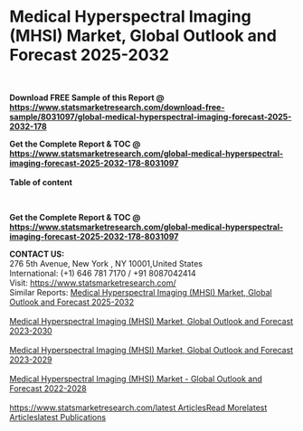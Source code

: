 <h1>Medical Hyperspectral Imaging (MHSI) Market, Global Outlook and Forecast 2025-2032</h1><br/><p><strong>Download FREE Sample of this Report @ <a href="https://www.statsmarketresearch.com/download-free-sample/8031097/global-medical-hyperspectral-imaging-forecast-2025-2032-178">https://www.statsmarketresearch.com/download-free-sample/8031097/global-medical-hyperspectral-imaging-forecast-2025-2032-178</a></strong></p><div><b>Get the Complete Report & TOC @ <a href="https://www.statsmarketresearch.com/global-medical-hyperspectral-imaging-forecast-2025-2032-178-8031097">https://www.statsmarketresearch.com/global-medical-hyperspectral-imaging-forecast-2025-2032-178-8031097</a></b></div><br><b>Table of content</b><p><br><div><b>Get the Complete Report & TOC @ <a href="https://www.statsmarketresearch.com/global-medical-hyperspectral-imaging-forecast-2025-2032-178-8031097">https://www.statsmarketresearch.com/global-medical-hyperspectral-imaging-forecast-2025-2032-178-8031097</a></b></div></p> <b>CONTACT US:</b><br>276 5th Avenue, New York , NY 10001,United States<br>International: (+1) 646 781 7170 / +91 8087042414<br>Visit: <a href="https://www.statsmarketresearch.com/">https://www.statsmarketresearch.com/</a><br>Similar Reports: <a href="https://www.statsmarketresearch.com/global-medical-hyperspectral-imaging-forecast-2025-2032-178-8031097">Medical Hyperspectral Imaging (MHSI) Market, Global Outlook and Forecast 2025-2032</a><br/><br/><a href="https://www.statsmarketresearch.com/global-medical-hyperspectral-imaging-forecast-2025-2032-178-8031097">Medical Hyperspectral Imaging (MHSI) Market, Global Outlook and Forecast 2023-2030</a><br/><br/><a href="https://www.statsmarketresearch.com/global-medical-hyperspectral-imaging-forecast-2025-2032-178-8031097">Medical Hyperspectral Imaging (MHSI) Market, Global Outlook and Forecast 2023-2029</a><br/><br/><a href="https://www.statsmarketresearch.com/global-medical-hyperspectral-imaging-forecast-2025-2032-178-8031097">Medical Hyperspectral Imaging (MHSI) Market - Global Outlook and Forecast 2022-2028</a><br/><br/><a href="https://gyeongbokgung.com">https://www.statsmarketresearch.com/</a><a href="https://hallyeomaritime.com">latest Articles</a><a href="https://jingwansa.com">Read More</a><a href=https://nguoiviet.jp/">latest Articles</a><a href="https://www.intelmarketresearch.com/">latest Publications</a>